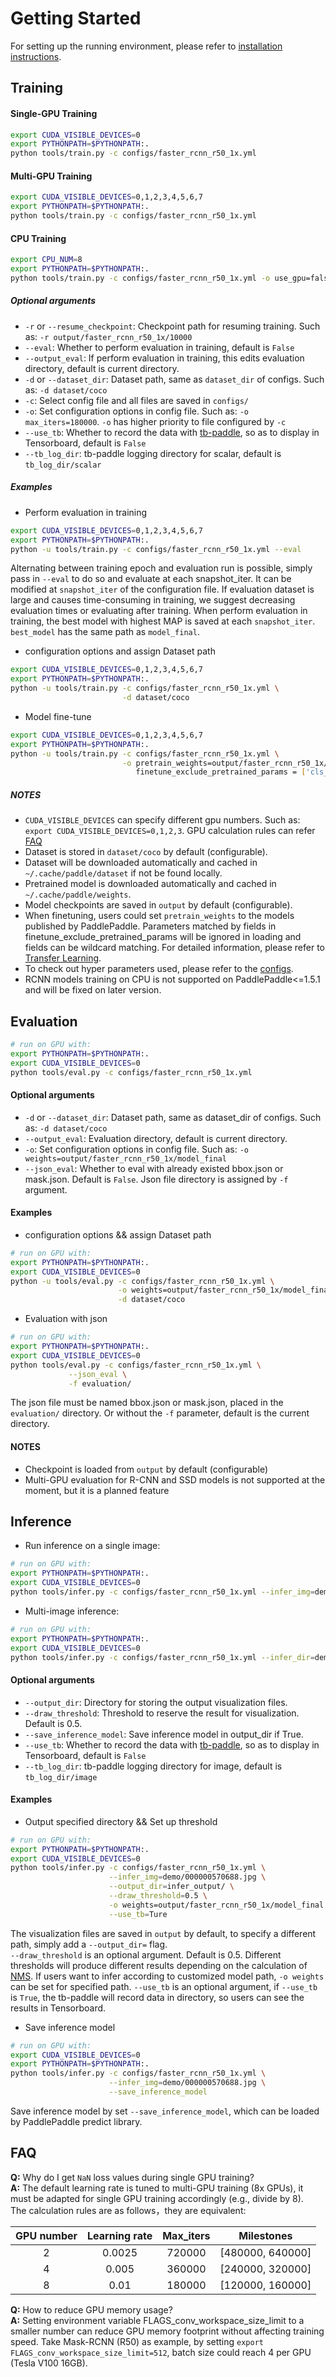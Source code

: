 # Getting Started

For setting up the running environment, please refer to [installation
instructions](INSTALL.md).


## Training

#### Single-GPU Training


```bash
export CUDA_VISIBLE_DEVICES=0
export PYTHONPATH=$PYTHONPATH:.
python tools/train.py -c configs/faster_rcnn_r50_1x.yml
```

#### Multi-GPU Training

```bash
export CUDA_VISIBLE_DEVICES=0,1,2,3,4,5,6,7
export PYTHONPATH=$PYTHONPATH:.
python tools/train.py -c configs/faster_rcnn_r50_1x.yml
```

#### CPU Training

```bash
export CPU_NUM=8
export PYTHONPATH=$PYTHONPATH:.
python tools/train.py -c configs/faster_rcnn_r50_1x.yml -o use_gpu=false
```

##### Optional arguments

- `-r` or `--resume_checkpoint`: Checkpoint path for resuming training. Such as: `-r output/faster_rcnn_r50_1x/10000`
- `--eval`: Whether to perform evaluation in training, default is `False`
- `--output_eval`: If perform evaluation in training, this edits evaluation directory, default is current directory.
- `-d` or `--dataset_dir`: Dataset path, same as `dataset_dir` of configs. Such as: `-d dataset/coco`
- `-c`: Select config file and all files are saved in `configs/`
- `-o`: Set configuration options in config file. Such as: `-o max_iters=180000`. `-o` has higher priority to file configured by `-c`
- `--use_tb`: Whether to record the data with [tb-paddle](https://github.com/linshuliang/tb-paddle), so as to display in Tensorboard, default is `False`
- `--tb_log_dir`: tb-paddle logging directory for scalar, default is `tb_log_dir/scalar`


##### Examples

- Perform evaluation in training
```bash
export CUDA_VISIBLE_DEVICES=0,1,2,3,4,5,6,7
export PYTHONPATH=$PYTHONPATH:.
python -u tools/train.py -c configs/faster_rcnn_r50_1x.yml --eval
```

Alternating between training epoch and evaluation run is possible, simply pass
in `--eval` to do so and evaluate at each snapshot_iter. It can be modified at `snapshot_iter` of the configuration file. If evaluation dataset is large and
causes time-consuming in training, we suggest decreasing evaluation times or evaluating after training. When perform evaluation in training,
the best model with highest MAP is saved at each `snapshot_iter`. `best_model` has the same path as `model_final`.


- configuration options and assign Dataset path
```bash
export CUDA_VISIBLE_DEVICES=0,1,2,3,4,5,6,7
export PYTHONPATH=$PYTHONPATH:.
python -u tools/train.py -c configs/faster_rcnn_r50_1x.yml \
                         -d dataset/coco
```

- Model fine-tune
```bash
export CUDA_VISIBLE_DEVICES=0,1,2,3,4,5,6,7
export PYTHONPATH=$PYTHONPATH:.
python -u tools/train.py -c configs/faster_rcnn_r50_1x.yml \
                         -o pretrain_weights=output/faster_rcnn_r50_1x/model_final/ \
                            finetune_exclude_pretrained_params = ['cls_score','bbox_pred']
```

##### NOTES

- `CUDA_VISIBLE_DEVICES` can specify different gpu numbers. Such as: `export CUDA_VISIBLE_DEVICES=0,1,2,3`. GPU calculation rules can refer [FAQ](#faq)
- Dataset is stored in `dataset/coco` by default (configurable).
- Dataset will be downloaded automatically and cached in `~/.cache/paddle/dataset` if not be found locally.
- Pretrained model is downloaded automatically and cached in `~/.cache/paddle/weights`.
- Model checkpoints are saved in `output` by default (configurable).
- When finetuning, users could set `pretrain_weights` to the models published by PaddlePaddle. Parameters matched by fields in finetune_exclude_pretrained_params will be ignored in loading and fields can be wildcard matching. For detailed information, please refer to [Transfer Learning](TRANSFER_LEARNING.md).
- To check out hyper parameters used, please refer to the [configs](../configs).
- RCNN models training on CPU is not supported on PaddlePaddle<=1.5.1 and will be fixed on later version.



## Evaluation


```bash
# run on GPU with:
export PYTHONPATH=$PYTHONPATH:.
export CUDA_VISIBLE_DEVICES=0
python tools/eval.py -c configs/faster_rcnn_r50_1x.yml
```

#### Optional arguments

- `-d` or `--dataset_dir`: Dataset path, same as dataset_dir of configs. Such as: `-d dataset/coco`
- `--output_eval`: Evaluation directory, default is current directory.
- `-o`: Set configuration options in config file. Such as: `-o weights=output/faster_rcnn_r50_1x/model_final`
- `--json_eval`: Whether to eval with already existed bbox.json or mask.json. Default is `False`. Json file directory is assigned by `-f` argument.

#### Examples

- configuration options && assign Dataset path
```bash
# run on GPU with:
export PYTHONPATH=$PYTHONPATH:.
export CUDA_VISIBLE_DEVICES=0
python -u tools/eval.py -c configs/faster_rcnn_r50_1x.yml \
                        -o weights=output/faster_rcnn_r50_1x/model_final \
                        -d dataset/coco
```

- Evaluation with json
```bash
# run on GPU with:
export PYTHONPATH=$PYTHONPATH:.
export CUDA_VISIBLE_DEVICES=0
python tools/eval.py -c configs/faster_rcnn_r50_1x.yml \
             --json_eval \
             -f evaluation/
```

The json file must be named bbox.json or mask.json, placed in the `evaluation/` directory. Or without the `-f` parameter, default is the current directory.

#### NOTES

- Checkpoint is loaded from `output` by default (configurable)
- Multi-GPU evaluation for R-CNN and SSD models is not supported at the
moment, but it is a planned feature


## Inference


- Run inference on a single image:

```bash
# run on GPU with:
export PYTHONPATH=$PYTHONPATH:.
export CUDA_VISIBLE_DEVICES=0
python tools/infer.py -c configs/faster_rcnn_r50_1x.yml --infer_img=demo/000000570688.jpg
```

- Multi-image inference:

```bash
# run on GPU with:
export PYTHONPATH=$PYTHONPATH:.
export CUDA_VISIBLE_DEVICES=0
python tools/infer.py -c configs/faster_rcnn_r50_1x.yml --infer_dir=demo
```

#### Optional arguments

- `--output_dir`: Directory for storing the output visualization files.
- `--draw_threshold`: Threshold to reserve the result for visualization. Default is 0.5.
- `--save_inference_model`: Save inference model in output_dir if True.
- `--use_tb`: Whether to record the data with [tb-paddle](https://github.com/linshuliang/tb-paddle), so as to display in Tensorboard, default is `False`
- `--tb_log_dir`: tb-paddle logging directory for image, default is `tb_log_dir/image`

#### Examples

- Output specified directory && Set up threshold

```bash
# run on GPU with:
export PYTHONPATH=$PYTHONPATH:.
export CUDA_VISIBLE_DEVICES=0
python tools/infer.py -c configs/faster_rcnn_r50_1x.yml \
                      --infer_img=demo/000000570688.jpg \
                      --output_dir=infer_output/ \
                      --draw_threshold=0.5 \
                      -o weights=output/faster_rcnn_r50_1x/model_final \
                      --use_tb=Ture
```

The visualization files are saved in `output` by default, to specify a different path, simply add a `--output_dir=` flag.  
`--draw_threshold` is an optional argument. Default is 0.5.
Different thresholds will produce different results depending on the calculation of [NMS](https://ieeexplore.ieee.org/document/1699659).
If users want to infer according to customized model path, `-o weights` can be set for specified path.
`--use_tb` is an optional argument, if `--use_tb` is `True`, the tb-paddle will record data in directory,
so users can see the results in Tensorboard.

- Save inference model

```bash
# run on GPU with:
export CUDA_VISIBLE_DEVICES=0
export PYTHONPATH=$PYTHONPATH:.
python tools/infer.py -c configs/faster_rcnn_r50_1x.yml \
                      --infer_img=demo/000000570688.jpg \
                      --save_inference_model
```

Save inference model by set `--save_inference_model`, which can be loaded by PaddlePaddle predict library.


## FAQ

**Q:**  Why do I get `NaN` loss values during single GPU training? </br>
**A:**  The default learning rate is tuned to multi-GPU training (8x GPUs), it must
be adapted for single GPU training accordingly (e.g., divide by 8).  
The calculation rules are as follows，they are equivalent: </br>  


| GPU number  | Learning rate  | Max_iters | Milestones       |  
| :---------: | :------------: | :-------: | :--------------: |  
| 2           | 0.0025         | 720000    | [480000, 640000] |
| 4           | 0.005          | 360000    | [240000, 320000] |
| 8           | 0.01           | 180000    | [120000, 160000] |


**Q:**  How to reduce GPU memory usage? </br>
**A:**  Setting environment variable FLAGS_conv_workspace_size_limit to a smaller
number can reduce GPU memory footprint without affecting training speed.
Take Mask-RCNN (R50) as example, by setting `export FLAGS_conv_workspace_size_limit=512`,
batch size could reach 4 per GPU (Tesla V100 16GB).
